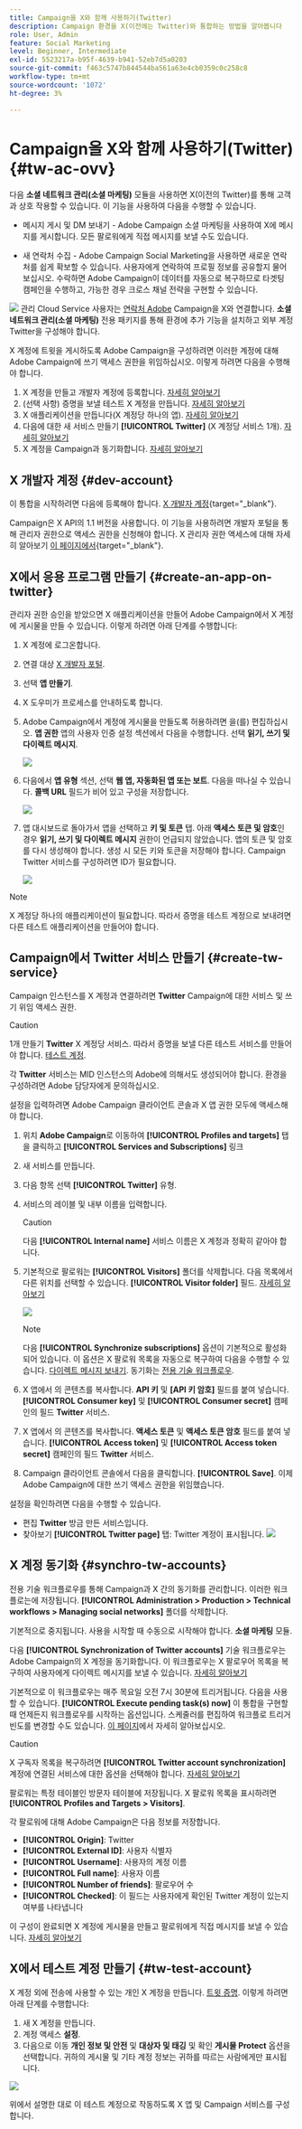 ```yaml
---
title: Campaign을 X와 함께 사용하기(Twitter)
description: Campaign 환경을 X(이전에는 Twitter)와 통합하는 방법을 알아봅니다
role: User, Admin
feature: Social Marketing
level: Beginner, Intermediate
exl-id: 5523217a-b95f-4639-b941-52eb7d5a0203
source-git-commit: f463c5747b844544ba561a63e4cb0359c0c258c8
workflow-type: tm+mt
source-wordcount: '1072'
ht-degree: 3%

---
```


# Campaign을 X와 함께 사용하기(Twitter) {#tw-ac-ovv}

다음 **소셜 네트워크 관리(소셜 마케팅)** 모듈을 사용하면 X(이전의 Twitter)를 통해 고객과 상호 작용할 수 있습니다. 이 기능을 사용하여 다음을 수행할 수 있습니다.

* 메시지 게시 및 DM 보내기 - Adobe Campaign 소셜 마케팅을 사용하여 X에 메시지를 게시합니다. 모든 팔로워에게 직접 메시지를 보낼 수도 있습니다.

* 새 연락처 수집 - Adobe Campaign Social Marketing을 사용하면 새로운 연락처를 쉽게 확보할 수 있습니다. 사용자에게 연락하여 프로필 정보를 공유할지 물어보십시오. 수락하면 Adobe Campaign이 데이터를 자동으로 복구하므로 타겟팅 캠페인을 수행하고, 가능한 경우 크로스 채널 전략을 구현할 수 있습니다.

![](../assets/do-not-localize/speech.png) 관리 Cloud Service 사용자는 [연락처 Adobe](../start/campaign-faq.md#support) Campaign을 X와 연결합니다.  **소셜 네트워크 관리(소셜 마케팅)** 전용 패키지를 통해 환경에 추가 기능을 설치하고 외부 계정 Twitter을 구성해야 합니다.


X 계정에 트윗을 게시하도록 Adobe Campaign을 구성하려면 이러한 계정에 대해 Adobe Campaign에 쓰기 액세스 권한을 위임하십시오. 이렇게 하려면 다음을 수행해야 합니다.

1. X 계정을 만들고 개발자 계정에 등록합니다. [자세히 알아보기](#dev-account)
1. (선택 사항) 증명을 보낼 테스트 X 계정을 만듭니다. [자세히 알아보기](#tw-test-account)
1. X 애플리케이션을 만듭니다(X 계정당 하나의 앱). [자세히 알아보기](#create-an-app-on-twitter)
1. 다음에 대한 새 서비스 만들기 **[!UICONTROL Twitter]** (X 계정당 서비스 1개). [자세히 알아보기](#create-tw-service)
1. X 계정을 Campaign과 동기화합니다. [자세히 알아보기](#synchro-tw-accounts)

## X 개발자 계정 {#dev-account}

이 통합을 시작하려면 다음에 등록해야 합니다. [X 개발자 계정](https://developer.twitter.com){target="_blank"}.

Campaign은 X API의 1.1 버전을 사용합니다. 이 기능을 사용하려면 개발자 포털을 통해 관리자 권한으로 액세스 권한을 신청해야 합니다. X 관리자 권한 액세스에 대해 자세히 알아보기 [이 페이지에서](https://developer.twitter.com/en/portal/products/elevated){target="_blank"}.

## X에서 응용 프로그램 만들기 {#create-an-app-on-twitter}

관리자 권한 승인을 받았으면 X 애플리케이션을 만들어 Adobe Campaign에서 X 계정에 게시물을 만들 수 있습니다. 이렇게 하려면 아래 단계를 수행합니다:

1. X 계정에 로그온합니다.
1. 연결 대상 [X 개발자 포털](https://developer.twitter.com/en/apps).
1. 선택 **앱 만들기**.
1. X 도우미가 프로세스를 안내하도록 합니다.
1. Adobe Campaign에서 계정에 게시물을 만들도록 허용하려면 을(를) 편집하십시오. **앱 권한** 앱의 사용자 인증 설정 섹션에서 다음을 수행합니다. 선택 **읽기, 쓰기 및 다이렉트 메시지**.

   ![](assets/tw-permissions.png)

1. 다음에서 **앱 유형** 섹션, 선택 **웹 앱, 자동화된 앱 또는 보트**. 다음을 떠나실 수 있습니다. **콜백 URL** 필드가 비어 있고 구성을 저장합니다.

   ![](assets/tw-app-type.png)

1. 앱 대시보드로 돌아가서 앱을 선택하고 **키 및 토큰** 탭. 아래 **액세스 토큰 및 암호**&#x200B;인 경우 **읽기, 쓰기 및 다이렉트 메시지** 권한이 언급되지 않았습니다. 앱의 토큰 및 암호를 다시 생성해야 합니다. 생성 시 모든 키와 토큰을 저장해야 합니다. Campaign Twitter 서비스를 구성하려면 ID가 필요합니다.

   ![](assets/tw-permissions-check.png)


>[!NOTE]
>
>X 계정당 하나의 애플리케이션이 필요합니다. 따라서 증명을 테스트 계정으로 보내려면 다른 테스트 애플리케이션을 만들어야 합니다.
>

## Campaign에서 Twitter 서비스 만들기 {#create-tw-service}

Campaign 인스턴스를 X 계정과 연결하려면 **Twitter** Campaign에 대한 서비스 및 쓰기 위임 액세스 권한.

>[!CAUTION]
>
>1개 만들기 **Twitter** X 계정당 서비스. 따라서 증명을 보낼 다른 테스트 서비스를 만들어야 합니다. [테스트 계정](#tw-test-account).
>
>각 **Twitter** 서비스는 MID 인스턴스의 Adobe에 의해서도 생성되어야 합니다. 환경을 구성하려면 Adobe 담당자에게 문의하십시오.
>

설정을 입력하려면 Adobe Campaign 클라이언트 콘솔과 X 앱 권한 모두에 액세스해야 합니다.

1. 위치 **Adobe Campaign**&#x200B;로 이동하여 **[!UICONTROL Profiles and targets]** 탭을 클릭하고 **[!UICONTROL Services and Subscriptions]** 링크
1. 새 서비스를 만듭니다.
1. 다음 항목 선택 **[!UICONTROL Twitter]** 유형.
1. 서비스의 레이블 및 내부 이름을 입력합니다.

   >[!CAUTION]
   >
   >다음 **[!UICONTROL Internal name]** 서비스 이름은 X 계정과 정확히 같아야 합니다.
   >

1. 기본적으로 팔로워는 **[!UICONTROL Visitors]** 폴더를 삭제합니다. 다음 목록에서 다른 위치를 선택할 수 있습니다. **[!UICONTROL Visitor folder]** 필드. [자세히 알아보기](../send/twitter.md#direct-tw-messages)

   ![](assets/tw-service-in-ac.png)

   >[!NOTE]
   >
   >다음 **[!UICONTROL Synchronize subscriptions]** 옵션이 기본적으로 활성화되어 있습니다. 이 옵션은 X 팔로워 목록을 자동으로 복구하여 다음을 수행할 수 있습니다. [다이렉트 메시지 보내기](../send/twitter.md#direct-tw-messages). 동기화는 [전용 기술 워크플로우](#synchro-tw-accounts).

1. X 앱에서 의 콘텐츠를 복사합니다. **API 키** 및 **[API 키 암호]** 필드를 붙여 넣습니다. **[!UICONTROL Consumer key]** 및 **[!UICONTROL Consumer secret]** 캠페인의 필드 **Twitter** 서비스.

1. X 앱에서 의 콘텐츠를 복사합니다. **액세스 토큰** 및 **액세스 토큰 암호** 필드를 붙여 넣습니다. **[!UICONTROL Access token]** 및 **[!UICONTROL Access token secret]** 캠페인의 필드 **Twitter** 서비스.

1. Campaign 클라이언트 콘솔에서 다음을 클릭합니다. **[!UICONTROL Save]**. 이제 Adobe Campaign에 대한 쓰기 액세스 권한을 위임했습니다.

설정을 확인하려면 다음을 수행할 수 있습니다.

* 편집 **Twitter** 방금 만든 서비스입니다.
* 찾아보기 **[!UICONTROL Twitter page]** 탭: Twitter 계정이 표시됩니다.
  ![](assets/tw-page.png)

## X 계정 동기화 {#synchro-tw-accounts}

전용 기술 워크플로우를 통해 Campaign과 X 간의 동기화를 관리합니다. 이러한 워크플로는에 저장됩니다. **[!UICONTROL Administration > Production > Technical workflows > Managing social networks]** 폴더를 삭제합니다.

기본적으로 중지됩니다. 사용을 시작할 때 수동으로 시작해야 합니다. **소셜 마케팅** 모듈.

다음 **[!UICONTROL Synchronization of Twitter accounts]** 기술 워크플로우는 Adobe Campaign의 X 계정을 동기화합니다. 이 워크플로우는 X 팔로우어 목록을 복구하여 사용자에게 다이렉트 메시지를 보낼 수 있습니다. [자세히 알아보기](../send/twitter.md#direct-tw-messages)

기본적으로 이 워크플로우는 매주 목요일 오전 7시 30분에 트리거됩니다. 다음을 사용할 수 있습니다. **[!UICONTROL Execute pending task(s) now]** 이 통합을 구현할 때 언제든지 워크플로우를 시작하는 옵션입니다.  스케줄러를 편집하여 워크플로 트리거 빈도를 변경할 수도 있습니다. [이 페이지](../../automation/workflow/scheduler.md)에서 자세히 알아보십시오.

>[!CAUTION]
>
>X 구독자 목록을 복구하려면 **[!UICONTROL Twitter account synchronization]** 계정에 연결된 서비스에 대한 옵션을 선택해야 합니다. [자세히 알아보기](#create-tw-service)

팔로워는 특정 테이블인 방문자 테이블에 저장됩니다. X 팔로워 목록을 표시하려면 **[!UICONTROL Profiles and Targets > Visitors]**.

각 팔로워에 대해 Adobe Campaign은 다음 정보를 저장합니다.

* **[!UICONTROL Origin]**: Twitter
* **[!UICONTROL External ID]**: 사용자 식별자
* **[!UICONTROL Username]**: 사용자의 계정 이름
* **[!UICONTROL Full name]**: 사용자 이름
* **[!UICONTROL Number of friends]**: 팔로우어 수
* **[!UICONTROL Checked]**: 이 필드는 사용자에게 확인된 Twitter 계정이 있는지 여부를 나타냅니다

이 구성이 완료되면 X 계정에 게시물을 만들고 팔로워에게 직접 메시지를 보낼 수 있습니다. [자세히 알아보기](../send/twitter.md)

## X에서 테스트 계정 만들기 {#tw-test-account}

X 계정 외에 전송에 사용할 수 있는 개인 X 계정을 만듭니다. [트윗 증명](../send/twitter.md#send-tw-proofs). 이렇게 하려면 아래 단계를 수행합니다:

1. 새 X 계정을 만듭니다.
1. 계정 액세스  **설정**.
1. 다음으로 이동 **개인 정보 및 안전** 및 **대상자 및 태깅** 및 확인 **게시물 Protect** 옵션을 선택합니다. 귀하의 게시물 및 기타 계정 정보는 귀하를 따르는 사람에게만 표시됩니다.

![](assets/social_tw_test_page.png)

위에서 설명한 대로 이 테스트 계정으로 작동하도록 X 앱 및 Campaign 서비스를 구성합니다.
